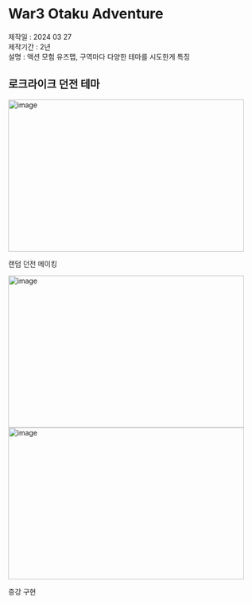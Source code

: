 # War3 Otaku Adventure

제작일
: 2024 03 27
<br>
제작기간
: 2년
<br>
설명
: 액션 모험 유즈맵, 구역마다 다양한 테마를 시도한게 특징
<br>

## 로크라이크 던전 테마

<img width="474" height="306" alt="image" src="https://github.com/user-attachments/assets/018eed47-e253-449a-ae48-883b7d8daab8" />

랜덤 던전 메이킹



<img width="474" height="306" alt="image" src="https://github.com/user-attachments/assets/7dcf3504-62b9-49fd-aae1-9785019ba3f6" />
<img width="474" height="306" alt="image" src="https://github.com/user-attachments/assets/9f9321db-3278-4d17-86e5-6407cf28e197" />


증강 구현
